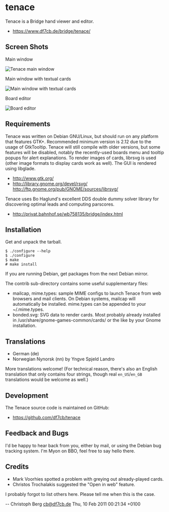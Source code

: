 tenace
======

Tenace is a Bridge hand viewer and editor.

* https://www.df7cb.de/bridge/tenace/

Screen Shots
------------

Main window

![Tenace main window](screenshots/board_cards.png)

Main window with textual cards

![Main window with textual cards](screenshots/board_text.png)

Board editor

![Board editor](screenshots/board_editor.png)

Requirements
------------

Tenace was written on Debian GNU/Linux, but should run on any platform
that features GTK+. Recommended minimum version is 2.12 due to the usage of
GtkTooltip. Tenace will still compile with older versions, but some features
will be disabled, notably the recently-used boards menu and tooltip popups for
alert explanations. To render images of cards, librsvg is used (other image
formats to display cards work as well). The GUI is rendered using libglade.

* http://www.gtk.org/
* http://library.gnome.org/devel/rsvg/
  http://ftp.gnome.org/pub/GNOME/sources/librsvg/

Tenace uses Bo Haglund's excellent DDS double dummy solver library for
discovering optimal leads and computing parscores.

* http://privat.bahnhof.se/wb758135/bridge/index.html

Installation
------------

Get and unpack the tarball.

    $ ./configure --help
    $ ./configure
    $ make
    # make install

If you are running Debian, get packages from the next Debian mirror.

The contrib sub-directory contains some useful supplementary files:

 * mailcap, mime.types: sample MIME configs to launch Tenace from web browsers
   and mail clients. On Debian systems, mailcap will automatically be installed.
   mime.types can be appended to your ~/.mime.types.
 * bonded.svg: SVG data to render cards. Most probably already installed in
   /usr/share/gnome-games-common/cards/ or the like by your Gnome installation.

Translations
------------

* German (de)
* Norwegian Nynorsk (nn) by Yngve Spjeld Landro

More translations welcome! (For technical reason, there's also an English
translation that only contains four strings, though real `en_US`/`en_GB`
translations would be welcome as well.)

Development
-----------

The Tenace source code is maintained on GitHub:

* https://github.com/df7cb/tenace

Feedback and Bugs
-----------------

I'd be happy to hear back from you, either by mail, or using the Debian bug
tracking system. I'm Myon on BBO, feel free to say hello there.

Credits
-------

* Mark Voorhies spotted a problem with greying out already-played cards.
* Christos Trochalakis suggested the "Open in web" feature.

I probably forgot to list others here. Please tell me when this is the case.

 -- Christoph Berg <cb@df7cb.de>   Thu, 10 Feb 2011 00:21:34 +0100
